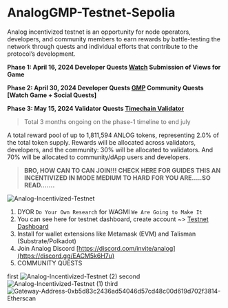 # AnalogGMP-Testnet-Sepolia
Analog incentivized testnet is an opportunity for node operators, developers, and community members to earn rewards by battle-testing the network through quests and individual efforts that contribute to the protocol’s development.

**Phase 1: April 16, 2024
Developer Quests [Watch](https://testnet.analog.one/#/?signup&referral=04TAWP)
Submission of Views for Game**

**Phase 2: April 30, 2024
Developer Quests [GMP](https://testnet.analog.one/#/?signup&referral=04TAWP)
Community Quests [Watch Game + Social Quests]**

**Phase 3: May 15, 2024
Validator Quests [Timechain Validator](https://testnet.analog.one/#/?signup&referral=04TAWP)**

> Total 3 months ongoing on the phase-1 timeline to end july

A total reward pool of up to 1,811,594 ANLOG tokens, representing 2.0% of the total token supply. Rewards will be allocated across validators, developers, and the community: 30% will be allocated to validators. And 70% will be allocated to community/dApp users and developers.

> **BRO, HOW CAN TO CAN JOIN!!! CHECK HERE FOR GUIDES THIS AN INCENTIVIZED IN MODE MEDIUM TO HARD FOR YOU ARE.....SO READ.......**

![Analog-Incentivized-Testnet](https://cdn.kibrispdr.org/data/1779/gif-secangkir-kopi-9.gif)

1. DYOR `Do Your Own Research` for WAGMI `We Are Going to Make It`
2. You can see here for testnet dashboard, create account ~> [Testnet Dashboard](https://testnet.analog.one/#/?signup&referral=04TAWP)
3. Install for wallet extensions like Metamask (EVM) and Talisman (Substrate/Polkadot)
4. Join Analog Discord [https://discord.com/invite/analog](https://discord.gg/EACM5k6H7u)
4. COMMUNITY QUESTS















first ![Analog-Incentivized-Testnet (2)](https://github.com/arcxteam/AnalogGMP-Testnet-Sepolia/assets/33593974/0a8af0f2-4aa2-4481-ad90-a63ccbc2c5b7) 
second ![Analog-Incentivized-Testnet (1)](https://github.com/arcxteam/AnalogGMP-Testnet-Sepolia/assets/33593974/79b2a928-f39e-4636-b206-72d0d4ff4e84)
third ![Gateway-Address-0xb5d83c2436ad54046d57cd48c00d619d702f3814-Etherscan](https://github.com/arcxteam/AnalogGMP-Testnet-Sepolia/assets/33593974/b981cff1-f4a4-421e-b487-921a46874aac)






